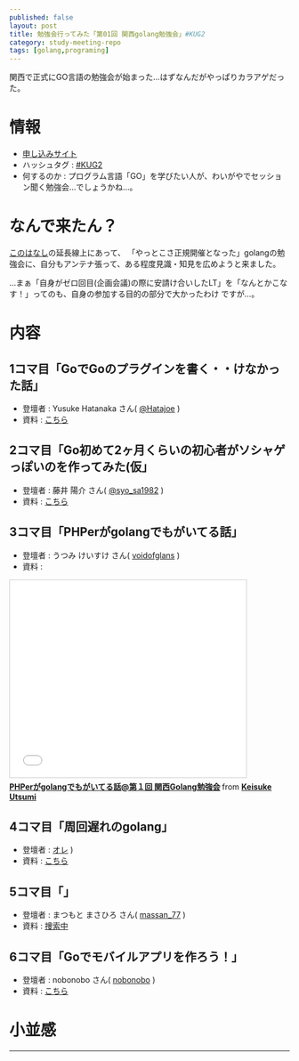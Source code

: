 ```yaml
---
published: false
layout: post
title: 勉強会行ってみた「第01回 関西golang勉強会」#KUG2
category: study-meeting-repo
tags: [golang,programing]
---
```


関西で正式にGO言語の勉強会が始まった…はずなんだがやっぱりカラアゲだった。

# 情報

+ [申し込みサイト](http://kug2.connpass.com/event/20271/)
+ ハッシュタグ : [#KUG2](https://twitter.com/search?q=%23KUG2)
+ 何するのか : プログラム言語「GO」を学びたい人が、わいがやでセッション聞く勉強会…でしょうかね…。

# なんで来たん？

[このはなし](/study-meeting-repo/2015/09/21/golang-study-01/)の延長線上にあって、
「やっとこさ正規開催となった」golangの勉強会に、自分もアンテナ張って、ある程度見識・知見を広めようと来ました。

…まぁ「自身がゼロ回目(企画会議)の際に安請け合いしたLT」を「なんとかこなす！」ってのも、自身の参加する目的の部分で大かったわけ ですが…。

# 内容

## 1コマ目「GoでGoのプラグインを書く・・けなかった話」

+ 登壇者 : Yusuke Hatanaka さん( [@Hatajoe](https://twitter.com/Hatajoe) )
+ 資料 : [こちら](http://go-talks.appspot.com/github.com/hatajoe/go-plugin-example/index.slide)



## 2コマ目「Go初めて2ヶ月くらいの初心者がソシャゲっぽいのを作ってみた(仮」

+ 登壇者 : 藤井 陽介 さん( [@syo_sa1982](https://twitter.com/syo_sa1982) )
+ 資料 : [こちら](http://syo-sa1982.github.io/KUG2/)


## 3コマ目「PHPerがgolangでもがいてる話」

+ 登壇者 : うつみ けいすけ さん( [voidofglans](https://twitter.com/voidofglans) )
+ 資料 :
<iframe src="//www.slideshare.net/slideshow/embed_code/key/lbvjhv73gS2E3P" width="425" height="355" frameborder="0" marginwidth="0" marginheight="0" scrolling="no" style="border:1px solid #CCC; border-width:1px; margin-bottom:5px; max-width: 100%;" allowfullscreen> </iframe> <div style="margin-bottom:5px"> <strong> <a href="//www.slideshare.net/voidofglans/phpergolang-golang" title="PHPerがgolangでもがいてる話@第１回 関西Golang勉強会" target="_blank">PHPerがgolangでもがいてる話@第１回 関西Golang勉強会</a> </strong> from <strong><a href="//www.slideshare.net/voidofglans" target="_blank">Keisuke Utsumi</a></strong> </div>


## 4コマ目「周回遅れのgolang」

+ 登壇者 :  [オレ](https://twitter.com/kazuhito_m) )
+ 資料 : [こちら](http://kazuhito-m.github.io/presentations/2015-10-12-golang-study)


## 5コマ目「」

+ 登壇者 : まつもと まさひろ さん( [massan_77](https://twitter.com/massan_77) )
+ 資料 : [捜索中](https://twitter.com/massan_77/status/653528730602618881)


## 6コマ目「Goでモバイルアプリを作ろう！」

+ 登壇者 : nobonobo さん( [nobonobo](https://twitter.com/nobonobo) )
+ 資料 : [こちら](http://golang.rdy.jp/GoMobileStrategy.svg)







# 小並感


---
